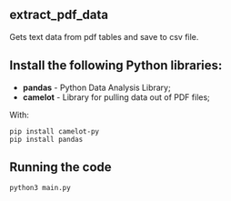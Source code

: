 ## extract_pdf_data
Gets text data from pdf tables and save to csv file.

## Install the following Python libraries:

* **pandas** - Python Data Analysis Library;
* **camelot** - Library for pulling data out of PDF files;


With:
```
pip install camelot-py
pip install pandas
```

## Running the code

```
python3 main.py
```
